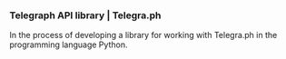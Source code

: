 ### Telegraph API library | Telegra.ph

In the process of developing a library for working with Telegra.ph in the programming language Python.

